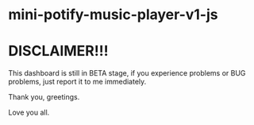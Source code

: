 # mini-potify-music-player-v1-js

# DISCLAIMER!!!
This dashboard is still in BETA stage,
if you experience problems or BUG problems,
just report it to me immediately.

Thank you, greetings.

Love you all.
